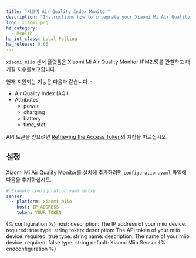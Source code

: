 ```yaml
---
title: "샤오미 Air Quality Index Monitor"
description: "Instructions how to integrate your Xiaomi Mi Air Quality Index Monitor within Home Assistant."
logo: xiaomi.png
ha_category:
  - Health
ha_iot_class: Local Polling
ha_release: 0.66
---
```


`xiaomi_miio` 센서 플랫폼은 Xiaomi Mi Air Quality Monitor (PM2.5)를 관찰하고 대기질 지수를보고합니다.

현재 지원되는 기능은 다음과 같습니다. : 

- Air Quality Index (AQI)
- Attributes
  - power
  - charging
  - battery
  - time_stat

API 토큰을 얻으려면 [Retrieving the Access Token](/integrations/vacuum.xiaomi_miio/#retrieving-the-access-token)의 지침을 따르십시오.

## 설정

Xiaomi Mi Air Quality Monitor를 설치에 추가하려면 `configuration.yaml` 파일에 다음을 추가하십시오.

```yaml
# Example configuration.yaml entry
sensor:
  - platform: xiaomi_miio
    host: IP_ADDRESS
    token: YOUR_TOKEN
```

{% configuration %}
host:
  description: The IP address of your miio device.
  required: true
  type: string
token:
  description: The API token of your miio device.
  required: true
  type: string
name:
  description: The name of your miio device.
  required: false
  type: string
  default: Xiaomi Miio Sensor
{% endconfiguration %}
